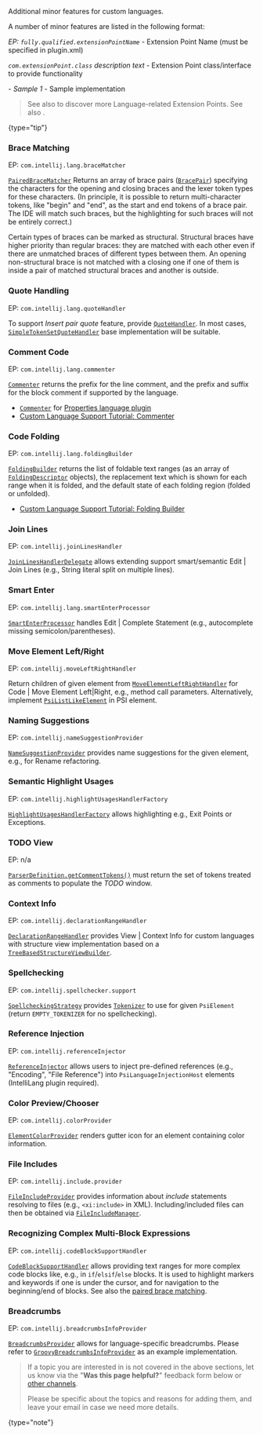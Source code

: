 [//]: # (title: Additional Minor Features)

<!-- Copyright 2000-2022 JetBrains s.r.o. and other contributors. Use of this source code is governed by the Apache 2.0 license that can be found in the LICENSE file. -->

<excerpt>Additional minor features for custom languages.</excerpt>

A number of minor features are listed in the following format:

_EP: `fully.qualified.extensionPointName`_ - Extension Point Name (must be specified in <path>plugin.xml</path>)

_`com.extensionPoint.class`_ _description text_ - Extension Point class/interface to provide functionality

_- Sample 1_ - Sample implementation

> See also [](extension_point_list.md#langextensionpointsxml) to discover more Language-related Extension Points. See also [](explore_api.md).
>
{type="tip"}

### Brace Matching

EP: `com.intellij.lang.braceMatcher`

[`PairedBraceMatcher`](upsource:///platform/analysis-api/src/com/intellij/lang/PairedBraceMatcher.java)
Returns an array of brace pairs ([`BracePair`](upsource:///platform/analysis-api/src/com/intellij/lang/BracePair.java)) specifying the characters for the opening and closing braces and the lexer token types for these characters.
(In principle, it is possible to return multi-character tokens, like "begin" and "end", as the start and end tokens of a brace pair.
The IDE will match such braces, but the highlighting for such braces will not be entirely correct.)

Certain types of braces can be marked as structural.
Structural braces have higher priority than regular braces: they are matched with each other even if there are unmatched braces of different types between them.
An opening non-structural brace is not matched with a closing one if one of them is inside a pair of matched structural braces and another is outside.

### Quote Handling

EP: `com.intellij.lang.quoteHandler`

To support _Insert pair quote_ feature, provide [`QuoteHandler`](upsource:///platform/lang-impl/src/com/intellij/codeInsight/editorActions/QuoteHandler.java).
In most cases, [`SimpleTokenSetQuoteHandler`](upsource:///platform/lang-impl/src/com/intellij/codeInsight/editorActions/SimpleTokenSetQuoteHandler.java) base implementation will be suitable.

### Comment Code

EP: `com.intellij.lang.commenter`

[`Commenter`](upsource:///platform/core-api/src/com/intellij/lang/Commenter.java) returns the prefix for the line comment, and the prefix and suffix for the block comment if supported by the language.

- [`Commenter`](upsource:///plugins/properties/properties-psi-impl/src/com/intellij/lang/properties/PropertiesCommenter.java) for [Properties language plugin](upsource:///plugins/properties)
- [Custom Language Support Tutorial: Commenter](commenter.md)

### Code Folding

EP: `com.intellij.lang.foldingBuilder`

[`FoldingBuilder`](upsource:///platform/core-api/src/com/intellij/lang/folding/FoldingBuilder.java) returns the list of foldable text ranges (as an array of [`FoldingDescriptor`](upsource:///platform/core-api/src/com/intellij/lang/folding/FoldingDescriptor.java) objects), the replacement text which is shown for each range when it is folded, and the default state of each folding region (folded or unfolded).

- [Custom Language Support Tutorial: Folding Builder](folding_builder.md)

### Join Lines

EP: `com.intellij.joinLinesHandler`

[`JoinLinesHandlerDelegate`](upsource:///platform/lang-api/src/com/intellij/codeInsight/editorActions/JoinLinesHandlerDelegate.java) allows extending support smart/semantic <menupath>Edit | Join Lines</menupath> (e.g., String literal split on multiple lines).

### Smart Enter

EP: `com.intellij.lang.smartEnterProcessor`

[`SmartEnterProcessor`](upsource:///platform/lang-api/src/com/intellij/codeInsight/editorActions/smartEnter/SmartEnterProcessor.java) handles <menupath>Edit | Complete Statement</menupath> (e.g., autocomplete missing semicolon/parentheses).

### Move Element Left/Right

EP: `com.intellij.moveLeftRightHandler`

Return children of given element from [`MoveElementLeftRightHandler`](upsource:///platform/lang-api/src/com/intellij/codeInsight/editorActions/moveLeftRight/MoveElementLeftRightHandler.java) for <menupath>Code | Move Element Left|Right</menupath>, e.g., method call parameters.
Alternatively, implement [`PsiListLikeElement`](upsource:///platform/core-api/src/com/intellij/psi/PsiListLikeElement.java) in PSI element.

### Naming Suggestions

EP: `com.intellij.nameSuggestionProvider`

[`NameSuggestionProvider`](upsource:///platform/refactoring/src/com/intellij/refactoring/rename/NameSuggestionProvider.java) provides name suggestions for the given element, e.g., for Rename refactoring.

### Semantic Highlight Usages

EP: `com.intellij.highlightUsagesHandlerFactory`

[`HighlightUsagesHandlerFactory`](upsource:///platform/lang-impl/src/com/intellij/codeInsight/highlighting/HighlightUsagesHandlerFactory.java) allows highlighting e.g., Exit Points or Exceptions.

### TODO View

EP: n/a

[`ParserDefinition.getCommentTokens()`](upsource:///platform/core-api/src/com/intellij/lang/ParserDefinition.java) must return the set of tokens treated as comments to populate the *TODO* window.

### Context Info

EP: `com.intellij.declarationRangeHandler`

[`DeclarationRangeHandler`](upsource:///platform/lang-api/src/com/intellij/codeInsight/hint/DeclarationRangeHandler.java) provides <menupath>View | Context Info</menupath> for custom languages with structure view implementation based on a [`TreeBasedStructureViewBuilder`](upsource:///platform/editor-ui-api/src/com/intellij/ide/structureView/TreeBasedStructureViewBuilder.java).

### Spellchecking

EP: `com.intellij.spellchecker.support`

[`SpellcheckingStrategy`](upsource:///spellchecker/src/com/intellij/spellchecker/tokenizer/SpellcheckingStrategy.java) provides [`Tokenizer`](upsource:///spellchecker/src/com/intellij/spellchecker/tokenizer/Tokenizer.java) to use for given `PsiElement` (return `EMPTY_TOKENIZER` for no spellchecking).

### Reference Injection

EP: `com.intellij.referenceInjector`

[`ReferenceInjector`](upsource:///platform/analysis-api/src/com/intellij/psi/injection/ReferenceInjector.java) allows users to inject pre-defined references (e.g., "Encoding", "File Reference") into `PsiLanguageInjectionHost` elements (IntelliLang plugin required).

### Color Preview/Chooser

EP: `com.intellij.colorProvider`

[`ElementColorProvider`](upsource:///platform/lang-api/src/com/intellij/openapi/editor/ElementColorProvider.java) renders gutter icon for an element containing color information.

### File Includes

EP: `com.intellij.include.provider`

[`FileIncludeProvider`](upsource:///platform/lang-impl/src/com/intellij/psi/impl/include/FileIncludeProvider.java) provides information about _include_ statements resolving to files (e.g., `<xi:include>` in XML).
Including/included files can then be obtained via [`FileIncludeManager`](upsource:///platform/lang-api/src/com/intellij/psi/impl/include/FileIncludeManager.java).

### Recognizing Complex Multi-Block Expressions

EP: `com.intellij.codeBlockSupportHandler`

[`CodeBlockSupportHandler`](upsource:///platform/lang-impl/src/com/intellij/codeInsight/highlighting/CodeBlockSupportHandler.java)
allows providing text ranges for more complex code blocks like, e.g., in `if`/`elsif`/`else` blocks.
It is used to highlight markers and keywords if one is under the cursor, and for navigation to the beginning/end of blocks.
See also the [paired brace matching](additional_minor_features.md#brace-matching).

### Breadcrumbs

EP: `com.intellij.breadcrumbsInfoProvider`

[`BreadcrumbsProvider`](upsource:///platform/editor-ui-api/src/com/intellij/ui/breadcrumbs/BreadcrumbsProvider.java)
allows for language-specific breadcrumbs.
Please refer to
[`GroovyBreadcrumbsInfoProvider`](upsource:///plugins/groovy/src/org/jetbrains/plugins/groovy/editor/GroovyBreadcrumbsInfoProvider.kt)
as an example implementation.

> If a topic you are interested in is not covered in the above sections, let us know via the "**Was this page helpful?**" feedback form below or [other channels](getting_help.md#problems-with-the-guide).
>
> Please be specific about the topics and reasons for adding them, and leave your email in case we need more details.
>
{type="note"}
